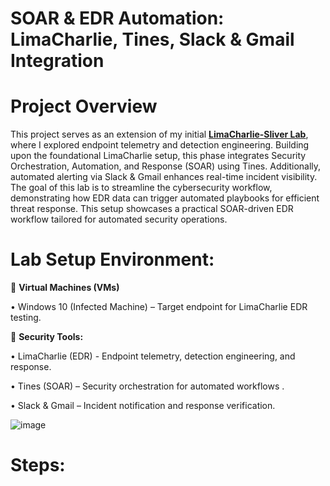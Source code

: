 # SOAR & EDR Automation: LimaCharlie, Tines, Slack & Gmail Integration


# Project Overview

This project serves as an extension of my initial [**LimaCharlie-Sliver Lab**](https://github.com/kyntrp/LimaCharlie-Sliver), where I explored endpoint telemetry and detection engineering. Building upon the foundational LimaCharlie setup, this phase integrates Security Orchestration, Automation, and Response (SOAR) using Tines. Additionally, automated alerting via Slack & Gmail enhances real-time incident visibility.
The goal of this lab is to streamline the cybersecurity workflow, demonstrating how EDR data can trigger automated playbooks for efficient threat response. This setup showcases a practical SOAR-driven EDR workflow tailored for automated security operations.



# Lab Setup Environment:


🔹 **Virtual Machines (VMs)**

•	Windows 10 (Infected Machine) – Target endpoint for LimaCharlie EDR testing. 




🔹 **Security Tools:**

•	LimaCharlie (EDR) - Endpoint telemetry, detection engineering, and response.

•	Tines (SOAR) – Security orchestration for automated workflows .

•	Slack & Gmail – Incident notification and response verification. 


![image](https://github.com/user-attachments/assets/42a0a394-a548-465d-98a9-811f307586e0)




# Steps:



